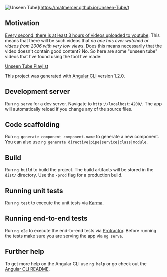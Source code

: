 ![Unseen Tube](https://i.imgur.com/4noFWzf.jpg)](https://matmercer.github.io/Unseen-Tube/)

## Motivation

[Every second, there is at least 3 hours of videos uploaded to youtube](http://www.everysecond.io/youtube). This means that there will be such videos that *no one has ever watched or videos from 2006 with very low views*. Does this means necessarily that the video doesn't contain good content? No. So here are some "unseen tube" videos that I've found using the tool I've made:

[Unseen Tube Playlist](https://www.youtube.com/watch?v=TpIP3aHipOw&index=4&list=PLS2A8k38h9GCoRmw_lT8OJtSaq3gEnekB)

This project was generated with [Angular CLI](https://github.com/angular/angular-cli) version 1.2.0.

## Development server

Run `ng serve` for a dev server. Navigate to `http://localhost:4200/`. The app will automatically reload if you change any of the source files.

## Code scaffolding

Run `ng generate component component-name` to generate a new component. You can also use `ng generate directive|pipe|service|class|module`.

## Build

Run `ng build` to build the project. The build artifacts will be stored in the `dist/` directory. Use the `-prod` flag for a production build.

## Running unit tests

Run `ng test` to execute the unit tests via [Karma](https://karma-runner.github.io).

## Running end-to-end tests

Run `ng e2e` to execute the end-to-end tests via [Protractor](http://www.protractortest.org/).
Before running the tests make sure you are serving the app via `ng serve`.

## Further help

To get more help on the Angular CLI use `ng help` or go check out the [Angular CLI README](https://github.com/angular/angular-cli/blob/master/README.md).
